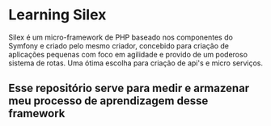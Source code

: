 # Learning Silex
Silex é um micro-framework de PHP baseado nos componentes do Symfony e criado pelo mesmo criador, concebido para criação de aplicações pequenas com foco em agilidade e provido de um poderoso sistema de rotas. Uma ótima escolha para criação de api's e micro serviços.

## Esse repositório serve para medir e armazenar meu processo de aprendizagem desse framework